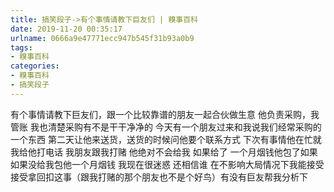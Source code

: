 ```yaml
---
title: 搞笑段子->有个事情请教下巨友们 | 糗事百科
date: 2019-11-20 00:35:17
urlname: 0666a9e47771ecc947b545f31b93a0b9
tags: 
- 糗事百科
categories:
- 糗事百科
- 搞笑段子
---
```

有个事情请教下巨友们，跟一个比较靠谱的朋友一起合伙做生意 他负责采购，我管账 我也清楚采购有不是干干净净的 今天有一个朋友过来和我说我们经常采购的一个东西 第二天让他来送货，送货的时候问他要个联系方式 下次有事情他在忙就我给他打电话 我朋友跟我打赌 他绝对不会给我 如果给了 一个月烟钱他包了如果 如果没给我包他一个月烟钱 我现在很迷惑 还相信谁 在不影响大局情况下我能接受接受拿回扣这事（跟我打赌的那个朋友也不是个好鸟）有没有巨友帮我分析下


